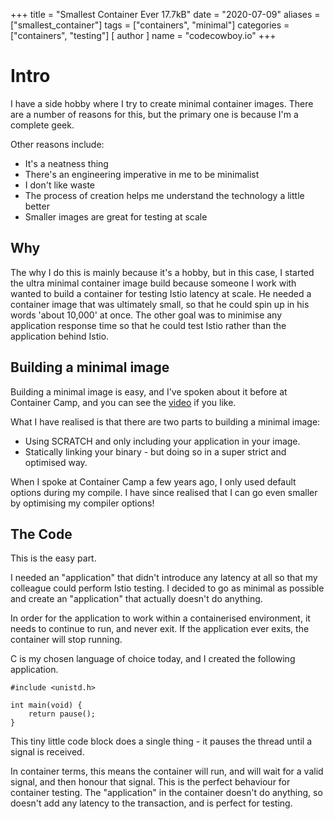 +++
title = "Smallest Container Ever 17.7kB"
date = "2020-07-09"
aliases = ["smallest_container"]
tags = ["containers", "minimal"]
categories = ["containers", "testing"]
[ author ]
  name = "codecowboy.io"
+++

# Intro
I have a side hobby where I try to create minimal container images.
There are a number of reasons for this, but the primary one is because I'm a complete geek.

Other reasons include:

- It's a neatness thing
- There's an engineering imperative in me to be minimalist
- I don't like waste
- The process of creation helps me understand the technology a little better
- Smaller images are great for testing at scale

## Why
The why I do this is mainly because it's a hobby, but in this case, I started the ultra minimal container image build
because someone I work with wanted to build a container for testing Istio latency at scale. He needed a container image that was ultimately small, so that he could spin up in his words 'about 10,000' at once. The other goal was to minimise any application response time so that he could test Istio rather than the application behind Istio.

## Building a minimal image
Building a minimal image is easy, and I've spoken about it before at Container Camp, and you can see the [video](https://www.youtube.com/watch?v=SWwd4uTVeF0) if you like. 

What I have realised is that there are two parts to building a minimal image:

- Using SCRATCH and only including your application in your image.
- Statically linking your binary - but doing so in a super strict and optimised way.

When I spoke at Container Camp a few years ago, I only used default options during my compile. I have since realised that I can go even smaller by optimising my compiler options!

## The Code
This is the easy part. 

I needed an "application" that didn't introduce any latency at all so that my colleague could perform Istio testing. I decided to go as minimal as possible and create an "application" that actually doesn't do anything.

In order for the application to work within a containerised environment, it needs to continue to run, and never exit. If the application ever exits, the container will stop running.

C is my chosen language of choice today, and I created the following application.

```
#include <unistd.h>

int main(void) { 
    return pause();
}
```

This tiny little code block does a single thing - it pauses the thread until a signal is received. 

In container terms, this means the container will run, and will wait for a valid signal, and then honour that signal. This is the perfect behaviour for container testing. The "application" in the container doesn't do anything, so doesn't add any latency to the transaction, and is perfect for testing.


